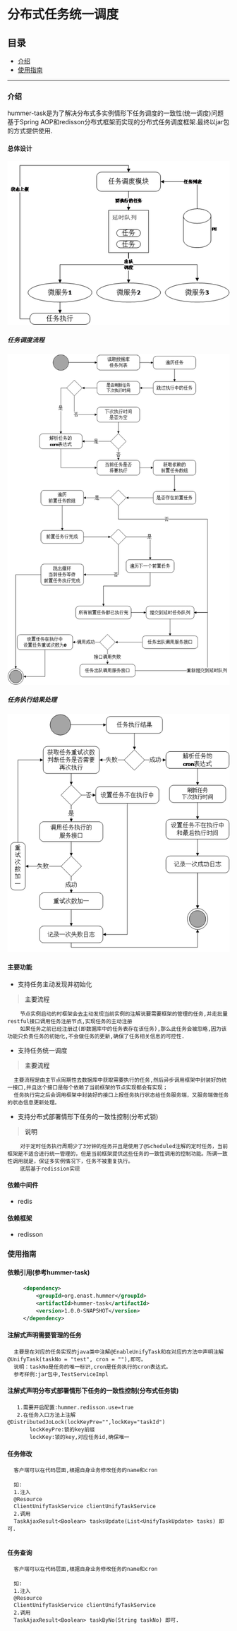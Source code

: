 分布式任务统一调度
=
## 目录

 * <a href="#1">介绍</a>
 * <a href="#2">使用指南</a>
 
 * * *
 
 ### <a name="1">介绍</a>
 
hummer-task是为了解决分布式多实例情形下任务调度的一致性(统一调度)问题基于Spring AOP和redisson分布式框架而实现的分布式任务调度框架.最终以jar包的方式提供使用.
 
#### 总体设计
![avatar](../docs/images/unifyTask.png)

##### 任务调度流程
![avatar](../docs/images/unifyTaskSche.png)

##### 任务执行结果处理
![avatar](../docs/images/unifyTaskTry.png)

#### 主要功能

 * 支持任务主动发现并初始化
    
 > <a id="1-1">主要流程</a>
 ```
     节点实例启动的时框架会去主动发现当前实例的注解说要需要框架的管理的任务,并走批量restful接口调用任务注册节点,实现任务的主动注册
     如果任务之前已经注册过(即数据库中的任务表存在该任务),那么此任务会被忽略,因为该功能只负责任务的初始化,不会做任务的更新,确保了任务相关信息的可控性.
 ```
 
 * 支持任务统一调度
 
 > <a id="1-1">主要流程</a>
 
  ```
    主要流程是由主节点周期性去数据库中获取需要执行的任务,然后异步调用框架中封装好的统一接口,并且这个接口是每个依赖了当前框架的节点实现都会有实现；
    任务执行完之后会调用框架中封装好的接口上报任务执行状态给任务服务端，又服务端做任务的状态信息更新处理。
  ```
 
 * 支持分布式部署情形下任务的一致性控制(分布式锁)
     
  > <a id="1-1">说明</a>
  ```
      对于定时任务执行周期少了3分钟的任务并且是使用了@Scheduled注解的定时任务，当前框架是不适合进行统一管理的，但是当前框架提供这些任务的一致性调用的控制功能。所谓一致性调用就是，保证多实例情况下，任务不被重复执行。
      底层基于redission实现
  ```
  
 #### 依赖中间件
 
 * redis
 
 #### 依赖框架
  
 * redisson
  
 ### <a name="2">使用指南</a>
 
 #### 依赖引用(参考hummer-task)
 
  ```xml
       <dependency>
           <groupId>org.enast.hummer</groupId>
           <artifactId>hummer-task</artifactId>
           <version>1.0.0-SNAPSHOT</version>
       </dependency>
  ```
 
 #### 注解式声明需要管理的任务
  
  ```
    主要是在对应的任务实现的java类中注解@EnableUnifyTask和在对应的方法中声明注解@UnifyTask(taskNo = "test", cron = ""),即可。
    说明：taskNo是任务的唯一标识,cron是任务执行的cron表达式。
    参考样例:jar包中,TestServiceImpl
  ```
 
 #### 注解式声明分布式部署情形下任务的一致性控制(分布式任务锁)
 
 ```
    1.需要开启配置:hummer.redisson.use=true
    2.在任务入口方法上注解@DistributedJoLock(lockKeyPre="",lockKey="taskId")
        lockKeyPre:锁的key前缀
        lockKey:锁的key,对应任务id,确保唯一
 ```
 
 
 #### 任务修改
  
  ```
    客户端可以在代码层面,根据自身业务修改任务的name和cron
    
    如:
    1.注入
    @Resource
    ClientUnifyTaskService clientUnifyTaskService
    2.调用
    TaskAjaxResult<Boolean> tasksUpdate(List<UnifyTaskUpdate> tasks) 即可.
    
  ```
  
   
 #### 任务查询
  
  ```
    客户端可以在代码层面,根据自身业务修改任务的name和cron
    
    如:
    1.注入
    @Resource
    ClientUnifyTaskService clientUnifyTaskService
    2.调用
    TaskAjaxResult<Boolean> taskByNo(String taskNo) 即可.
    
  ```